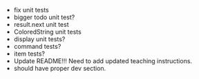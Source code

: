 - fix unit tests
- bigger todo unit test?
- result.next unit test
- ColoredString unit tests
- display unit tests?
- command tests?
- item tests?
- Update README!!!  Need to add updated teaching instructions.
- should have proper dev section.
